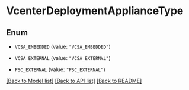 # VcenterDeploymentApplianceType

## Enum


* `VCSA_EMBEDDED` (value: `"VCSA_EMBEDDED"`)

* `VCSA_EXTERNAL` (value: `"VCSA_EXTERNAL"`)

* `PSC_EXTERNAL` (value: `"PSC_EXTERNAL"`)


[[Back to Model list]](../README.md#documentation-for-models) [[Back to API list]](../README.md#documentation-for-api-endpoints) [[Back to README]](../README.md)


